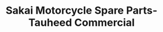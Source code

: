 ---
title: "Sakai Motorcycle Spare Parts- Tauheed Commercial"
url: /karachi/sakai-motorcycle-spare-parts-tauheed-commercial/
shop: Allgemein
---